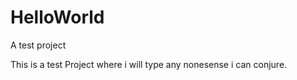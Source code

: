 # HelloWorld
A test project 

This is a test Project where i will type any nonesense i can conjure. 
